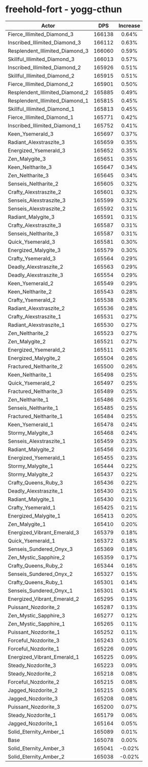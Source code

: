 # freehold-fort - yogg-cthun
| Actor | DPS | Increase |
|---|:---:|:---:|
|Fierce_Illimited_Diamond_3|166138|0.64%|
|Inscribed_Illimited_Diamond_3|166112|0.63%|
|Resplendent_Illimited_Diamond_3|166060|0.59%|
|Skillful_Illimited_Diamond_3|166013|0.57%|
|Inscribed_Illimited_Diamond_2|165926|0.51%|
|Skillful_Illimited_Diamond_2|165915|0.51%|
|Fierce_Illimited_Diamond_2|165901|0.50%|
|Resplendent_Illimited_Diamond_2|165885|0.49%|
|Resplendent_Illimited_Diamond_1|165815|0.45%|
|Skillful_Illimited_Diamond_1|165813|0.45%|
|Fierce_Illimited_Diamond_1|165771|0.42%|
|Inscribed_Illimited_Diamond_1|165752|0.41%|
|Keen_Ysemerald_3|165697|0.37%|
|Radiant_Alexstraszite_3|165659|0.35%|
|Energized_Ysemerald_3|165652|0.35%|
|Zen_Malygite_3|165651|0.35%|
|Keen_Neltharite_3|165647|0.34%|
|Zen_Neltharite_3|165645|0.34%|
|Senseis_Neltharite_2|165605|0.32%|
|Crafty_Alexstraszite_2|165601|0.32%|
|Senseis_Alexstraszite_3|165599|0.32%|
|Senseis_Alexstraszite_2|165592|0.31%|
|Radiant_Malygite_3|165591|0.31%|
|Crafty_Alexstraszite_3|165587|0.31%|
|Senseis_Neltharite_3|165587|0.31%|
|Quick_Ysemerald_3|165581|0.30%|
|Energized_Malygite_3|165579|0.30%|
|Crafty_Ysemerald_3|165564|0.29%|
|Deadly_Alexstraszite_2|165563|0.29%|
|Deadly_Alexstraszite_3|165554|0.29%|
|Keen_Ysemerald_2|165549|0.29%|
|Keen_Neltharite_2|165543|0.28%|
|Crafty_Ysemerald_2|165538|0.28%|
|Radiant_Alexstraszite_2|165536|0.28%|
|Crafty_Alexstraszite_1|165531|0.27%|
|Radiant_Alexstraszite_1|165530|0.27%|
|Zen_Neltharite_2|165523|0.27%|
|Zen_Malygite_2|165521|0.27%|
|Energized_Ysemerald_2|165511|0.26%|
|Energized_Malygite_2|165504|0.26%|
|Fractured_Neltharite_2|165500|0.26%|
|Keen_Neltharite_1|165498|0.25%|
|Quick_Ysemerald_2|165497|0.25%|
|Fractured_Neltharite_3|165489|0.25%|
|Zen_Neltharite_1|165486|0.25%|
|Senseis_Neltharite_1|165485|0.25%|
|Fractured_Neltharite_1|165484|0.25%|
|Keen_Ysemerald_1|165478|0.24%|
|Stormy_Malygite_3|165468|0.24%|
|Senseis_Alexstraszite_1|165459|0.23%|
|Radiant_Malygite_2|165456|0.23%|
|Energized_Ysemerald_1|165455|0.23%|
|Stormy_Malygite_1|165444|0.22%|
|Stormy_Malygite_2|165437|0.22%|
|Crafty_Queens_Ruby_3|165436|0.22%|
|Deadly_Alexstraszite_1|165430|0.21%|
|Radiant_Malygite_1|165430|0.21%|
|Crafty_Ysemerald_1|165425|0.21%|
|Energized_Malygite_1|165413|0.20%|
|Zen_Malygite_1|165410|0.20%|
|Energized_Vibrant_Emerald_3|165379|0.18%|
|Quick_Ysemerald_1|165372|0.18%|
|Senseis_Sundered_Onyx_3|165369|0.18%|
|Zen_Mystic_Sapphire_2|165359|0.17%|
|Crafty_Queens_Ruby_2|165344|0.16%|
|Senseis_Sundered_Onyx_2|165327|0.15%|
|Crafty_Queens_Ruby_1|165301|0.14%|
|Senseis_Sundered_Onyx_1|165301|0.14%|
|Energized_Vibrant_Emerald_2|165295|0.13%|
|Puissant_Nozdorite_2|165287|0.13%|
|Zen_Mystic_Sapphire_3|165277|0.12%|
|Zen_Mystic_Sapphire_1|165265|0.11%|
|Puissant_Nozdorite_1|165252|0.11%|
|Forceful_Nozdorite_3|165243|0.10%|
|Forceful_Nozdorite_1|165226|0.09%|
|Energized_Vibrant_Emerald_1|165225|0.09%|
|Steady_Nozdorite_3|165223|0.09%|
|Steady_Nozdorite_2|165218|0.08%|
|Forceful_Nozdorite_2|165215|0.08%|
|Jagged_Nozdorite_2|165215|0.08%|
|Jagged_Nozdorite_3|165208|0.08%|
|Puissant_Nozdorite_3|165200|0.07%|
|Steady_Nozdorite_1|165179|0.06%|
|Jagged_Nozdorite_1|165164|0.05%|
|Solid_Eternity_Amber_1|165089|0.01%|
|Base|165078|0.00%|
|Solid_Eternity_Amber_3|165041|-0.02%|
|Solid_Eternity_Amber_2|165038|-0.02%|
